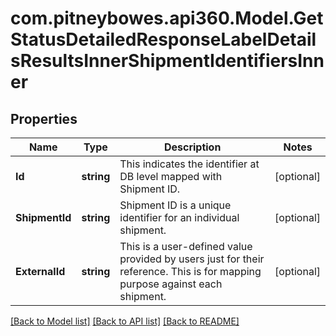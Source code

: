 # com.pitneybowes.api360.Model.GetStatusDetailedResponseLabelDetailsResultsInnerShipmentIdentifiersInner

## Properties

Name | Type | Description | Notes
------------ | ------------- | ------------- | -------------
**Id** | **string** |  This indicates the identifier at DB level mapped with Shipment ID. | [optional] 
**ShipmentId** | **string** |  Shipment ID is a unique identifier for an individual shipment. | [optional] 
**ExternalId** | **string** |  This is a user-defined value provided by users just for their reference. This is for mapping purpose against each shipment. | [optional] 

[[Back to Model list]](../README.md#documentation-for-models) [[Back to API list]](../README.md#documentation-for-api-endpoints) [[Back to README]](../README.md)

